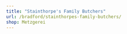 ```yaml
---
title: "Stainthorpe's Family Butchers"
url: /bradford/stainthorpes-family-butchers/
shop: Metzgerei
---
```

